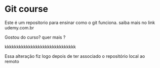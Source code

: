 # Git course

Este é um repositorio para ensinar como o git funciona. saiba mais no link udemy.com.br



Gostou do curso? quer mais ?

kkkkkkkkkkkkkkkkkkkkkkkkkkkkkk

Essa alteração fiz logo depois de ter associado o repositório local ao remoto